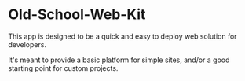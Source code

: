 Old-School-Web-Kit
==================

This app is designed to be a quick and easy to deploy web solution for developers.

It's meant to provide a basic platform for simple sites, and/or a good starting point for custom projects.

